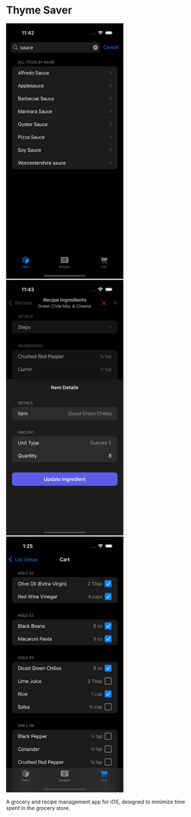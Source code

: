 # Thyme Saver

<div>
  <img src="https://github.com/coldrifting/thymesaver/blob/main/screenshots/ItemsFiltered.png?raw=true" width="320">
  <img src="https://github.com/coldrifting/thymesaver/blob/main/screenshots/RecipeItemUpdate.png?raw=true" width="320">
  <img src="https://github.com/coldrifting/thymesaver/blob/main/screenshots/CartList.png?raw=true" width="320">
</div>

A grocery and recipe management app for iOS, designed to minimize time spent in the grocery store.
